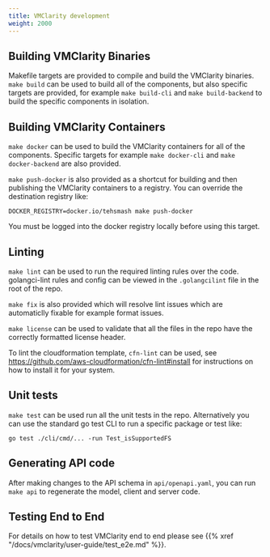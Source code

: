```yaml
---
title: VMClarity development
weight: 2000
---
```


## Building VMClarity Binaries

Makefile targets are provided to compile and build the VMClarity binaries.
`make build` can be used to build all of the components, but also specific
targets are provided, for example `make build-cli` and `make build-backend` to
build the specific components in isolation.

## Building VMClarity Containers

`make docker` can be used to build the VMClarity containers for all of the
components. Specific targets for example `make docker-cli` and `make
docker-backend` are also provided.

`make push-docker` is also provided as a shortcut for building and then
publishing the VMClarity containers to a registry. You can override the
destination registry like:

```
DOCKER_REGISTRY=docker.io/tehsmash make push-docker
```

You must be logged into the docker registry locally before using this target.

## Linting

`make lint` can be used to run the required linting rules over the code.
golangci-lint rules and config can be viewed in the `.golangcilint` file in the
root of the repo.

`make fix` is also provided which will resolve lint issues which are
automaticlly fixable for example format issues.

`make license` can be used to validate that all the files in the repo have the
correctly formatted license header.

To lint the cloudformation template, `cfn-lint` can be used, see
https://github.com/aws-cloudformation/cfn-lint#install for instructions on how
to install it for your system.

## Unit tests

`make test` can be used run all the unit tests in the repo. Alternatively you
can use the standard go test CLI to run a specific package or test like:

```
go test ./cli/cmd/... -run Test_isSupportedFS
```

## Generating API code

After making changes to the API schema in `api/openapi.yaml`, you can run `make
api` to regenerate the model, client and server code.

## Testing End to End

For details on how to test VMClarity end to end please see {{% xref "/docs/vmclarity/user-guide/test_e2e.md" %}}.
